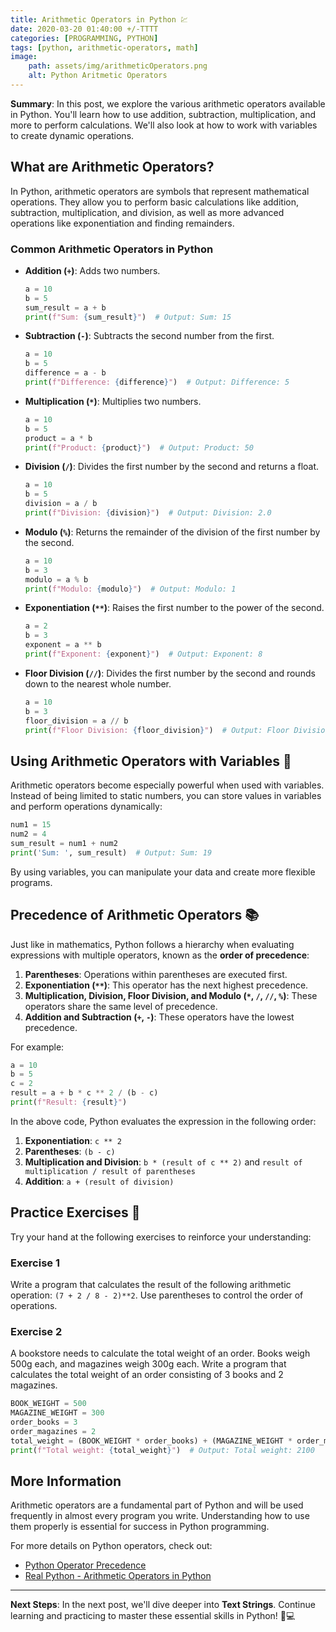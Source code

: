 ```yaml
---
title: Arithmetic Operators in Python 💹
date: 2020-03-20 01:40:00 +/-TTTT
categories: [PROGRAMMING, PYTHON]
tags: [python, arithmetic-operators, math]
image:
    path: assets/img/arithmeticOperators.png
    alt: Python Aritmetic Operators
---
```

  
**Summary**: In this post, we explore the various arithmetic operators available in Python. You'll learn how to use addition, subtraction, multiplication, and more to perform calculations. We'll also look at how to work with variables to create dynamic operations.

## What are Arithmetic Operators?

In Python, arithmetic operators are symbols that represent mathematical operations. They allow you to perform basic calculations like addition, subtraction, multiplication, and division, as well as more advanced operations like exponentiation and finding remainders.

### Common Arithmetic Operators in Python

- **Addition (`+`)**: Adds two numbers.
  ```python
  a = 10
  b = 5
  sum_result = a + b
  print(f"Sum: {sum_result}")  # Output: Sum: 15
  ```

- **Subtraction (`-`)**: Subtracts the second number from the first.
  ```python
  a = 10
  b = 5
  difference = a - b
  print(f"Difference: {difference}")  # Output: Difference: 5
  ```

- **Multiplication (`*`)**: Multiplies two numbers.
  ```python
  a = 10
  b = 5
  product = a * b
  print(f"Product: {product}")  # Output: Product: 50
  ```

- **Division (`/`)**: Divides the first number by the second and returns a float.
  ```python
  a = 10
  b = 5
  division = a / b
  print(f"Division: {division}")  # Output: Division: 2.0
  ```

- **Modulo (`%`)**: Returns the remainder of the division of the first number by the second.
  ```python
  a = 10
  b = 3
  modulo = a % b
  print(f"Modulo: {modulo}")  # Output: Modulo: 1
  ```

- **Exponentiation (`**`)**: Raises the first number to the power of the second.
  ```python
  a = 2
  b = 3
  exponent = a ** b
  print(f"Exponent: {exponent}")  # Output: Exponent: 8
  ```

- **Floor Division (`//`)**: Divides the first number by the second and rounds down to the nearest whole number.
  ```python
  a = 10
  b = 3
  floor_division = a // b
  print(f"Floor Division: {floor_division}")  # Output: Floor Division: 3
  ```

## Using Arithmetic Operators with Variables 🧮

Arithmetic operators become especially powerful when used with variables. Instead of being limited to static numbers, you can store values in variables and perform operations dynamically:

```python
num1 = 15
num2 = 4
sum_result = num1 + num2
print('Sum: ', sum_result)  # Output: Sum: 19
```

By using variables, you can manipulate your data and create more flexible programs.

## Precedence of Arithmetic Operators 📚

Just like in mathematics, Python follows a hierarchy when evaluating expressions with multiple operators, known as the **order of precedence**:

1. **Parentheses**: Operations within parentheses are executed first.
2. **Exponentiation (`**`)**: This operator has the next highest precedence.
3. **Multiplication, Division, Floor Division, and Modulo (`*`, `/`, `//`, `%`)**: These operators share the same level of precedence.
4. **Addition and Subtraction (`+`, `-`)**: These operators have the lowest precedence.

For example:

```python
a = 10
b = 5
c = 2
result = a + b * c ** 2 / (b - c)
print(f"Result: {result}")
```

In the above code, Python evaluates the expression in the following order:
1. **Exponentiation**: `c ** 2`
2. **Parentheses**: `(b - c)`
3. **Multiplication and Division**: `b * (result of c ** 2)` and `result of multiplication / result of parentheses`
4. **Addition**: `a + (result of division)`

## Practice Exercises 📝

Try your hand at the following exercises to reinforce your understanding:

### Exercise 1
Write a program that calculates the result of the following arithmetic operation: `(7 + 2 / 8 - 2)**2`. Use parentheses to control the order of operations.

### Exercise 2
A bookstore needs to calculate the total weight of an order. Books weigh 500g each, and magazines weigh 300g each. Write a program that calculates the total weight of an order consisting of 3 books and 2 magazines.

```python
BOOK_WEIGHT = 500
MAGAZINE_WEIGHT = 300
order_books = 3
order_magazines = 2
total_weight = (BOOK_WEIGHT * order_books) + (MAGAZINE_WEIGHT * order_magazines)
print(f"Total weight: {total_weight}")  # Output: Total weight: 2100
```

## More Information

Arithmetic operators are a fundamental part of Python and will be used frequently in almost every program you write. Understanding how to use them properly is essential for success in Python programming.

For more details on Python operators, check out:
- [Python Operator Precedence](https://docs.python.org/3/reference/expressions.html#operator-precedence)
- [Real Python - Arithmetic Operators in Python](https://realpython.com/python-operators-expressions/)

---

**Next Steps**: In the next post, we'll dive deeper into **Text Strings**. Continue learning and practicing to master these essential skills in Python! 🐍💻
